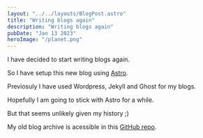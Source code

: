 ```yaml
---
layout: "../../layouts/BlogPost.astro"
title: "Writing blogs again"
description: "Writing blogs again"
pubDate: "Jan 13 2023"
heroImage: "/planet.png"
---
```


I have decided to start writing blogs again.

So I have setup this new blog using [Astro](https://astro.build/).

Previosuly I have used Wordpress, Jekyll and Ghost for my blogs.

Hopefully I am going to stick with Astro for a while.

But that seems unlikely given my history ;)

My old blog archive is acessible in this [GitHub repo](https://github.com/hackerkid/blog).

